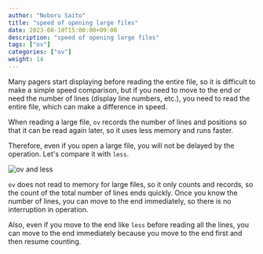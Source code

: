 ```yaml
---
author: "Noboru Saito"
title: "speed of opening large files"
date: 2023-08-10T15:00:00+09:00
description: "speed of opening large files"
tags: ["ov"]
categories: ["ov"]
weight: 14
---
```


Many pagers start displaying before reading the entire file, so it is difficult to make a simple speed comparison, but if you need to move to the end or need the number of lines (display line numbers, etc.), you need to read the entire file, which can make a difference in speed.

When reading a large file, `ov` records the number of lines and positions so that it can be read again later, so it uses less memory and runs faster.

Therefore, even if you open a large file, you will not be delayed by the operation.
Let's compare it with `less`.

![ov and less](/ov/open-large-file.gif)

`ov` does not read to memory for large files, so it only counts and records, so the count of the total number of lines ends quickly. Once you know the number of lines, you can move to the end immediately, so there is no interruption in operation.

Also, even if you move to the end like `less` before reading all the lines, you can move to the end immediately because you move to the end first and then resume counting.
